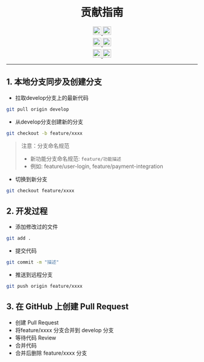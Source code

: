 <!--
 * @Author: hiddenSharp429 z404878860@163.com
 * @Date: 2024-11-02 15:29:29
 * @LastEditors: hiddenSharp429 z404878860@163.com
 * @LastEditTime: 2024-11-11 20:06:37
-->
<div align="center">
  
# 贡献指南

<div>
  <a href="README.MD">
    <img src="https://img.shields.io/badge/English-README-blue.svg?style=for-the-badge" height="22px" />
  </a>
  <a href="README_CN.MD">
    <img src="https://img.shields.io/badge/中文-说明文档-red.svg?style=for-the-badge" height="22px" />
  </a>
</div>

<div style="margin-top: 5px">
  <a href="CONTRIBUTING.MD">
    <img src="https://img.shields.io/badge/English-Contributing-green.svg?style=for-the-badge" height="22px" />
  </a>
  <a href="CONTRIBUTING_CN.MD">
    <img src="https://img.shields.io/badge/中文-贡献指南-yellow.svg?style=for-the-badge" height="22px" />
  </a>
</div>

<div style="margin-top: 5px">
  <a href="project-architecture.md">
    <img src="https://img.shields.io/badge/English-PROJUCT ARCHITECTURE-brown.svg?style=for-the-badge" height="22px" />
  </a>
  <a href="project-architecture_cn.md">
    <img src="https://img.shields.io/badge/中文-项目结构-black.svg?style=for-the-badge" height="22px" />
  </a>
  
</div>

---

</div>

## 1. 本地分支同步及创建分支

-  拉取develop分支上的最新代码
```bash
git pull origin develop
```

- 从develop分支创建新的分支
```bash
git checkout -b feature/xxxx
```

> 注意：分支命名规范
> - 新功能分支命名规范: `feature/功能描述`
> - 例如: feature/user-login, feature/payment-integration

- 切换到新分支
```bash
git checkout feature/xxxx
```

## 2. 开发过程

- 添加修改过的文件
```bash
git add .
```

- 提交代码
```bash
git commit -m "描述"
```

- 推送到远程分支
```bash
git push origin feature/xxxx
```

## 3. 在 GitHub 上创建 Pull Request

- 创建 Pull Request
- 将feature/xxxx 分支合并到 develop 分支
- 等待代码 Review
- 合并代码
- 合并后删除 feature/xxxx 分支
